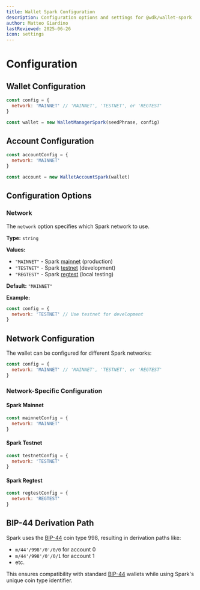 ```yaml
---
title: Wallet Spark Configuration
description: Configuration options and settings for @wdk/wallet-spark
author: Matteo Giardino
lastReviewed: 2025-06-26
icon: settings
---
```


# Configuration

## Wallet Configuration

```javascript
const config = {
  network: 'MAINNET' // 'MAINNET', 'TESTNET', or 'REGTEST'
}

const wallet = new WalletManagerSpark(seedPhrase, config)
```

## Account Configuration

```javascript
const accountConfig = {
  network: 'MAINNET'
}

const account = new WalletAccountSpark(wallet)
```

## Configuration Options

### Network

The `network` option specifies which Spark network to use.

**Type:** `string`

**Values:**
- `"MAINNET"` - Spark [mainnet](../../../resources/concepts.md#mainnet) (production)
- `"TESTNET"` - Spark [testnet](../../../resources/concepts.md#testnet) (development)
- `"REGTEST"` - Spark [regtest](../../../resources/concepts.md#regtest) (local testing)

**Default:** `"MAINNET"`

**Example:**
```javascript
const config = {
  network: 'TESTNET' // Use testnet for development
}
```

## Network Configuration

The wallet can be configured for different Spark networks:

```javascript
const config = {
  network: 'MAINNET' // 'MAINNET', 'TESTNET', or 'REGTEST'
}
```

### Network-Specific Configuration

#### Spark Mainnet

```javascript
const mainnetConfig = {
  network: 'MAINNET'
}
```

#### Spark Testnet

```javascript
const testnetConfig = {
  network: 'TESTNET'
}
```

#### Spark Regtest

```javascript
const regtestConfig = {
  network: 'REGTEST'
}
```

## BIP-44 Derivation Path

Spark uses the [BIP-44](../../../resources/concepts.md#bip-44-multi-account-hierarchy) coin type 998, resulting in derivation paths like:
- `m/44'/998'/0'/0/0` for account 0
- `m/44'/998'/0'/0/1` for account 1
- etc.

This ensures compatibility with standard [BIP-44](../../../resources/concepts.md#bip-44-multi-account-hierarchy) wallets while using Spark's unique coin type identifier. 